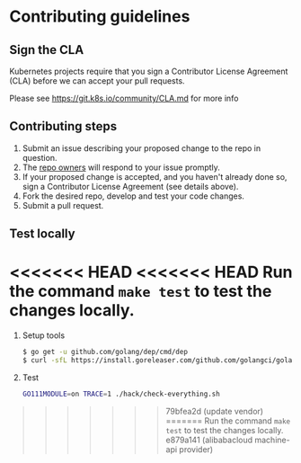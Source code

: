 # Contributing guidelines

## Sign the CLA

Kubernetes projects require that you sign a Contributor License Agreement (CLA) before we can accept your pull requests.
  
Please see https://git.k8s.io/community/CLA.md for more info

## Contributing steps

1. Submit an issue describing your proposed change to the repo in question.
1. The [repo owners](OWNERS) will respond to your issue promptly.
1. If your proposed change is accepted, and you haven't already done so, sign a Contributor License Agreement (see details above).
1. Fork the desired repo, develop and test your code changes.
1. Submit a pull request.

## Test locally

<<<<<<< HEAD
<<<<<<< HEAD
Run the command `make test` to test the changes locally.
=======
1. Setup tools
    ```bash
    $ go get -u github.com/golang/dep/cmd/dep
    $ curl -sfL https://install.goreleaser.com/github.com/golangci/golangci-lint.sh | sh -s -- -b $(go env GOPATH)/bin v1.15.0
    ```
1. Test
    ```bash
    GO111MODULE=on TRACE=1 ./hack/check-everything.sh
    ```

>>>>>>> 79bfea2d (update vendor)
=======
Run the command `make test` to test the changes locally.
>>>>>>> e879a141 (alibabacloud machine-api provider)
